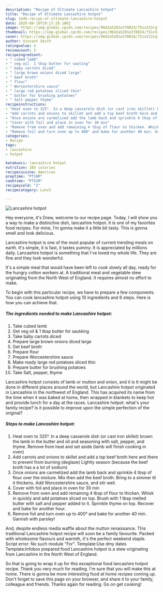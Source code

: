 ```yaml
---
description: "Recipe of Ultimate Lancashire hotpot"
title: "Recipe of Ultimate Lancashire hotpot"
slug: 1446-recipe-of-ultimate-lancashire-hotpot
date: 2020-08-19T19:17:29.106Z
image: https://img-global.cpcdn.com/recipes/9642a5201e378024/751x532cq70/lancashire-hotpot-recipe-main-photo.jpg
thumbnail: https://img-global.cpcdn.com/recipes/9642a5201e378024/751x532cq70/lancashire-hotpot-recipe-main-photo.jpg
cover: https://img-global.cpcdn.com/recipes/9642a5201e378024/751x532cq70/lancashire-hotpot-recipe-main-photo.jpg
author: Vincent Smith
ratingvalue: 4
reviewcount: 5
recipeingredient:
- " cubed lamb"
- " veg oil  1 tbsp butter for sauting"
- " baby carrots diced"
- " large brown onions diced large"
- " beef broth"
- " flour"
- " Worcestershire sauce"
- " large red potatoes sliced thin"
- " butter for brushing potatoes"
- " Salt pepper thyme"
recipeinstructions:
- "Heat oven to 325°. In a deep casserole dish (or cast iron skillet) brown the lamb in the butter and oil and seasoning with salt, pepper, and thyme. Remove from heat and set aside (lamb will finish cooking in oven)"
- "Add carrots and onions to skillet and add a tsp beef broth here and there to prevent from burning (deglaze) Lightly season (because the beef broth has a a lot of sodium)"
- "Once onions are carmelized add the lamb back and sprinkle 4 tbsp of flour over the mixture. Mix then add the beef broth. Bring to a simmer til it thickens. Add Worcestershire sauce, and stir well."
- "Cover with foil and place in oven for 30 min"
- "Remove from oven and add remaining 4 tbsp of flour to thicken. Whisk in quickly and add potatoes sliced on top. Brush with 1 tbsp melted butter with salt and pepper added to it. Sprinkle thyme on top. Recover and bake for another hour."
- "Remove foil and turn oven up to 400° and bake for another 40 min. Garnish with parsley!"
categories:
- Recipe
tags:
- lancashire
- hotpot

katakunci: lancashire hotpot 
nutrition: 265 calories
recipecuisine: American
preptime: "PT16M"
cooktime: "PT52M"
recipeyield: "2"
recipecategory: Lunch

---
```



![Lancashire hotpot](https://img-global.cpcdn.com/recipes/9642a5201e378024/751x532cq70/lancashire-hotpot-recipe-main-photo.jpg)

Hey everyone, it's Drew, welcome to our recipe page. Today, I will show you a way to make a distinctive dish, lancashire hotpot. It is one of my favorites food recipes. For mine, I'm gonna make it a little bit tasty. This is gonna smell and look delicious.

Lancashire hotpot is one of the most popular of current trending meals on earth. It's simple, it is fast, it tastes yummy. It is appreciated by millions daily. Lancashire hotpot is something that I've loved my whole life. They are fine and they look wonderful.

It&#39;s a simple meal that would have been left to cook slowly all day, ready for the hungry cotton workers at. A traditional meat and vegetable stew originating from the North West of England. It requires almost no effort to make.


To begin with this particular recipe, we have to prepare a few components. You can cook lancashire hotpot using 10 ingredients and 6 steps. Here is how you can achieve that.

<!--inarticleads1-->

##### The ingredients needed to make Lancashire hotpot:

1. Take  cubed lamb
1. Get  veg oil &amp; 1 tbsp butter for sautéing
1. Take  baby carrots diced
1. Prepare  large brown onions diced large
1. Get  beef broth
1. Prepare  flour
1. Prepare  Worcestershire sauce
1. Make ready  large red potatoes sliced thin
1. Prepare  butter for brushing potatoes
1. Take  Salt, pepper, thyme


Lancashire hotpot consists of lamb or mutton and onion, and it is It might be done in different places around the world, but Lancashire hotpot originated in Lancashire in the northwest of England. This has acquired its name from the time when it was baked at home, then wrapped in blankets to keep hot and provide lunch for a day at the races. Lancashire hotpot: what&#39;s your family recipe? Is it possible to improve upon the simple perfection of the original? 

<!--inarticleads2-->

##### Steps to make Lancashire hotpot:

1. Heat oven to 325°. In a deep casserole dish (or cast iron skillet) brown the lamb in the butter and oil and seasoning with salt, pepper, and thyme. Remove from heat and set aside (lamb will finish cooking in oven)
1. Add carrots and onions to skillet and add a tsp beef broth here and there to prevent from burning (deglaze) Lightly season (because the beef broth has a a lot of sodium)
1. Once onions are carmelized add the lamb back and sprinkle 4 tbsp of flour over the mixture. Mix then add the beef broth. Bring to a simmer til it thickens. Add Worcestershire sauce, and stir well.
1. Cover with foil and place in oven for 30 min
1. Remove from oven and add remaining 4 tbsp of flour to thicken. Whisk in quickly and add potatoes sliced on top. Brush with 1 tbsp melted butter with salt and pepper added to it. Sprinkle thyme on top. Recover and bake for another hour.
1. Remove foil and turn oven up to 400° and bake for another 40 min. Garnish with parsley!


And, despite endless media waffle about the mutton renaissance. This traditional Lancashire hotpot recipe will soon be a family favourite. Packed with wholesome flavours and warmth, it&#39;s the perfect weekend staple. Script error: No such module &#34;For&#34;. Template:Use dmy dates Template:Infobox prepared food Lancashire hotpot is a stew originating from Lancashire in the North West of England. 

So that is going to wrap it up for this exceptional food lancashire hotpot recipe. Thank you very much for reading. I'm sure that you will make this at home. There is gonna be more interesting food at home recipes coming up. Don't forget to save this page on your browser, and share it to your family, colleague and friends. Thanks again for reading. Go on get cooking!
